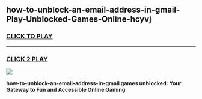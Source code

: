 
## how-to-unblock-an-email-address-in-gmail-Play-Unblocked-Games-Online-hcyvj
<h3>
<a href="https://premium76.site?title=how-to-unblock-an-email-address-in-gmail&ref=25A">CLICK TO PLAY</a></h3>
<hr>

<h3>
<a href="https://premium76.site?title=how-to-unblock-an-email-address-in-gmail&ref=25A">CLICK 2 PLAY</a>
  
</h3>

<a href="https://premium76.site?title=how-to-unblock-an-email-address-in-gmail&ref=25A"><img src="https://clearcache.store/games.png"></a>


**how-to-unblock-an-email-address-in-gmail games unblocked: Your Gateway to Fun and Accessible Online Gaming**
